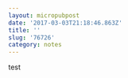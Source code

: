 ```yaml
---
layout: micropubpost
date: '2017-03-03T21:18:46.863Z'
title: ''
slug: '76726'
category: notes
---
```

test
